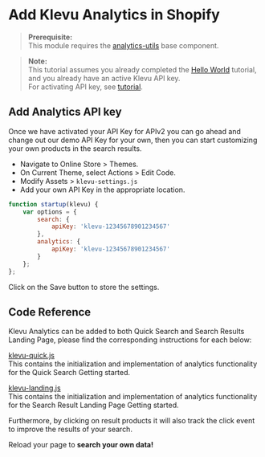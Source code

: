 # Add Klevu Analytics in Shopify

> **Prerequisite:**  
> This module requires the [analytics-utils](/components/analytics-utils) base component.

>**Note:**  
>This tutorial assumes you already completed the [Hello World](/getting-started/1-hello-world/shopify) tutorial, and you already have an active Klevu API key.  
>For activating API key, see [tutorial](/getting-started/5-your-api-key/shopify).  

## Add Analytics API key

Once we have activated your API Key for APIv2 you can go ahead and change out
our demo API Key for your own, then you can start customizing your own products
in the search results.

- Navigate to Online Store > Themes.
- On Current Theme, select Actions > Edit Code.
- Modify Assets > `klevu-settings.js`
- Add your own API Key in the appropriate location.

```js
function startup(klevu) {
    var options = {
        search: {
            apiKey: 'klevu-12345678901234567'
        },
        analytics: {
            apiKey: 'klevu-12345678901234567'
        }
    };
};
```

Click on the Save button to store the settings.

## Code Reference

Klevu Analytics can be added to both Quick Search and Search Results Landing Page,
please find the corresponding instructions for each below:

[klevu-quick.js](/getting-started/1-hello-world/shopify/resources/assets/klevu-quick.js#L279)  
This contains the initialization and implementation of analytics functionality for the Quick Search Getting started.   

[klevu-landing.js](/getting-started/1-hello-world/shopify/resources/assets/klevu-landing.js#L375)  
This contains the initialization and implementation of analytics functionality for the Search Result Landing Page Getting started.   
  
Furthermore, by clicking on result products it will also track the click event to improve the results of your search.  

Reload your page to **search your own data!**